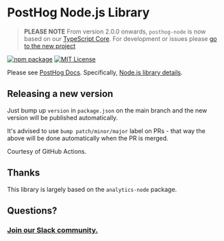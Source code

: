 # PostHog Node.js Library

> **PLEASE NOTE** From version 2.0.0 onwards, `posthog-node` is now based on our [TypeScript Core](https://github.com/PostHog/posthog-js-lite/tree/master/posthog-node). For development or issues please [go to the new project](https://github.com/PostHog/posthog-js-lite/tree/master/posthog-node)

[![npm package](https://img.shields.io/npm/v/posthog-node?style=flat-square)](https://www.npmjs.com/package/posthog-node)
[![MIT License](https://img.shields.io/badge/License-MIT-red.svg?style=flat-square)](https://opensource.org/licenses/MIT)

Please see [PostHog Docs](https://posthog.com/docs).
Specifically, [Node.js library details](https://posthog.com/docs/libraries/node).

## Releasing a new version

Just bump up `version` in `package.json` on the main branch and the new version will be published automatically.

It's advised to use `bump patch/minor/major` label on PRs - that way the above will be done automatically
when the PR is merged.

Courtesy of GitHub Actions.

## Thanks

This library is largely based on the `analytics-node` package.

## Questions?

### [Join our Slack community.](https://posthog.com/slack)


